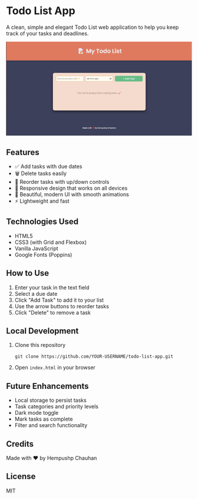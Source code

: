 # Todo List App

A clean, simple and elegant Todo List web application to help you keep track of your tasks and deadlines.

![Todo List App Screenshot](screenshot.png)

## Features

- ✅ Add tasks with due dates
- 🗑️ Delete tasks easily
- 🔄 Reorder tasks with up/down controls
- 📱 Responsive design that works on all devices
- 🎨 Beautiful, modern UI with smooth animations
- ⚡ Lightweight and fast

## Technologies Used

- HTML5
- CSS3 (with Grid and Flexbox)
- Vanilla JavaScript
- Google Fonts (Poppins)

## How to Use

1. Enter your task in the text field
2. Select a due date
3. Click "Add Task" to add it to your list
4. Use the arrow buttons to reorder tasks
5. Click "Delete" to remove a task

## Local Development

1. Clone this repository
   ```
   git clone https://github.com/YOUR-USERNAME/todo-list-app.git
   ```
2. Open `index.html` in your browser

## Future Enhancements

- Local storage to persist tasks
- Task categories and priority levels
- Dark mode toggle
- Mark tasks as complete
- Filter and search functionality

## Credits

Made with ❤️ by Hempushp Chauhan

## License

MIT
